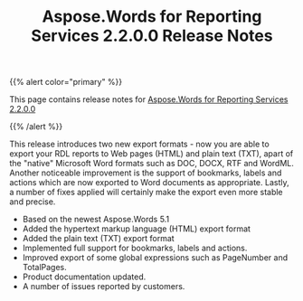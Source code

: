 ﻿---
title: Aspose.Words for Reporting Services 2.2.0.0 Release Notes
description: "Aspose.Words for Reporting Services 2.2.0.0 Release Notes – learn about the latest updates and fixes."
type: docs
weight: 20
url: /reportingservices/aspose-words-for-reporting-services-2-2-0-0-release-notes/
---

{{% alert color="primary" %}} 

This page contains release notes for [Aspose.Words for Reporting Services 2.2.0.0](https://downloads.aspose.com/words/reportingservices/new-releases/aspose.words-for-reporting-services-2.2.0.0/)

{{% /alert %}} 

This release introduces two new export formats - now you are able to export your RDL reports to Web pages (HTML) and plain text (TXT), apart of the "native" Microsoft Word formats such as DOC, DOCX, RTF and WordML. Another noticeable improvement is the support of bookmarks, labels and actions which are now exported to Word documents as appropriate. Lastly, a number of fixes applied will certainly make the export even more stable and precise.

- Based on the newest Aspose.Words 5.1
- Added the hypertext markup language (HTML) export format
- Added the plain text (TXT) export format
- Implemented full support for bookmarks, labels and actions.
- Improved export of some global expressions such as PageNumber and TotalPages.
- Product documentation updated.
- A number of issues reported by customers.

